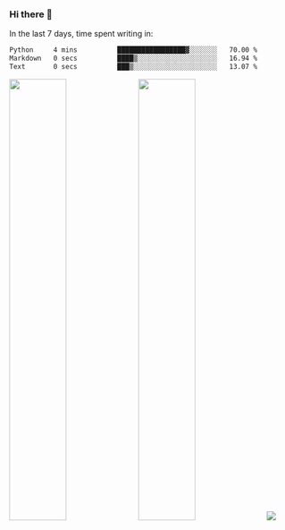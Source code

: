 ### Hi there 👋

In the last 7 days, time spent writing in:

<!--START_SECTION:waka-->

```txt
Python     4 mins          █████████████████▓░░░░░░░   70.00 %
Markdown   0 secs          ████▒░░░░░░░░░░░░░░░░░░░░   16.94 %
Text       0 secs          ███▒░░░░░░░░░░░░░░░░░░░░░   13.07 %
```

<!--END_SECTION:waka-->

<img src="https://wakatime.com/share/@jimtje/5d0c92de-08f8-4a72-8f2f-6a9693d1e318.svg" width=45% height=45%> <img src="https://wakatime.com/share/@jimtje/501498ae-bda5-4da7-a89d-b40bcdd5556d.svg" width=45% height=45%>
![](https://hit.yhype.me/github/profile?user_id=43537315)
